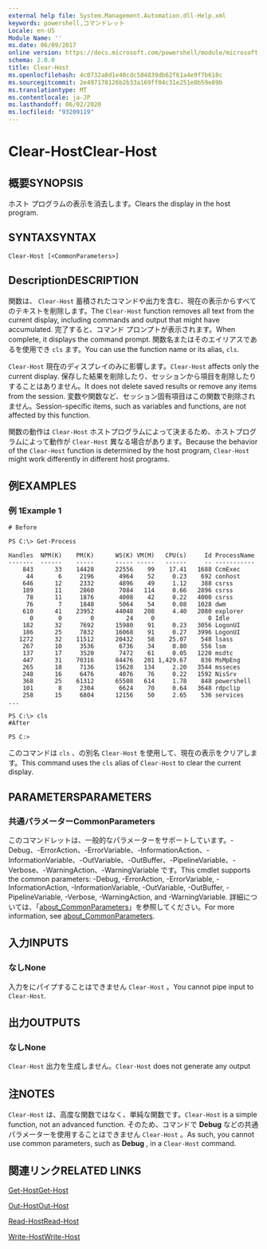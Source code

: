 ```yaml
---
external help file: System.Management.Automation.dll-Help.xml
keywords: powershell,コマンドレット
Locale: en-US
Module Name: ''
ms.date: 06/09/2017
online version: https://docs.microsoft.com/powershell/module/microsoft.powershell.core/clear-host?view=powershell-6&WT.mc_id=ps-gethelp
schema: 2.0.0
title: Clear-Host
ms.openlocfilehash: 4c0732a8d1e40cdc584839db62f61a4e9f7b618c
ms.sourcegitcommit: 2e497178126b2b33a169ff04c31e251e0b59e89b
ms.translationtype: MT
ms.contentlocale: ja-JP
ms.lasthandoff: 06/02/2020
ms.locfileid: "93209119"
---
```

# <span data-ttu-id="46016-103">Clear-Host</span><span class="sxs-lookup"><span data-stu-id="46016-103">Clear-Host</span></span>

## <span data-ttu-id="46016-104">概要</span><span class="sxs-lookup"><span data-stu-id="46016-104">SYNOPSIS</span></span>

<span data-ttu-id="46016-105">ホスト プログラムの表示を消去します。</span><span class="sxs-lookup"><span data-stu-id="46016-105">Clears the display in the host program.</span></span>

## <span data-ttu-id="46016-106">SYNTAX</span><span class="sxs-lookup"><span data-stu-id="46016-106">SYNTAX</span></span>

```
Clear-Host [<CommonParameters>]
```

## <span data-ttu-id="46016-107">Description</span><span class="sxs-lookup"><span data-stu-id="46016-107">DESCRIPTION</span></span>

<span data-ttu-id="46016-108">関数は、 `Clear-Host` 蓄積されたコマンドや出力を含む、現在の表示からすべてのテキストを削除します。</span><span class="sxs-lookup"><span data-stu-id="46016-108">The `Clear-Host` function removes all text from the current display, including commands and output that might have accumulated.</span></span> <span data-ttu-id="46016-109">完了すると、コマンド プロンプトが表示されます。</span><span class="sxs-lookup"><span data-stu-id="46016-109">When complete, it displays the command prompt.</span></span> <span data-ttu-id="46016-110">関数名またはそのエイリアスであるを使用でき `cls` ます。</span><span class="sxs-lookup"><span data-stu-id="46016-110">You can use the function name or its alias, `cls`.</span></span>

<span data-ttu-id="46016-111">`Clear-Host` 現在のディスプレイのみに影響します。</span><span class="sxs-lookup"><span data-stu-id="46016-111">`Clear-Host` affects only the current display.</span></span> <span data-ttu-id="46016-112">保存した結果を削除したり、セッションから項目を削除したりすることはありません。</span><span class="sxs-lookup"><span data-stu-id="46016-112">It does not delete saved results or remove any items from the session.</span></span> <span data-ttu-id="46016-113">変数や関数など、セッション固有項目はこの関数で削除されません。</span><span class="sxs-lookup"><span data-stu-id="46016-113">Session-specific items, such as variables and functions, are not affected by this function.</span></span>

<span data-ttu-id="46016-114">関数の動作は `Clear-Host` ホストプログラムによって決まるため、ホストプログラムによって動作が `Clear-Host` 異なる場合があります。</span><span class="sxs-lookup"><span data-stu-id="46016-114">Because the behavior of the `Clear-Host` function is determined by the host program, `Clear-Host` might work differently in different host programs.</span></span>

## <span data-ttu-id="46016-115">例</span><span class="sxs-lookup"><span data-stu-id="46016-115">EXAMPLES</span></span>

### <span data-ttu-id="46016-116">例 1</span><span class="sxs-lookup"><span data-stu-id="46016-116">Example 1</span></span>

```
# Before

PS C:\> Get-Process

Handles  NPM(K)    PM(K)      WS(K) VM(M)   CPU(s)     Id ProcessName
-------  ------    -----      ----- -----   ------     -- -----------
    843      33    14428      22556    99    17.41   1688 CcmExec
     44       6     2196       4964    52     0.23    692 conhost
    646      12     2332       4896    49     1.12    388 csrss
    189      11     2860       7084   114     0.66   2896 csrss
     78      11     1876       4008    42     0.22   4000 csrss
     76       7     1848       5064    54     0.08   1028 dwm
    610      41    23952      44048   208     4.40   2080 explorer
      0       0        0         24     0               0 Idle
    182      32     7692      15980    91     0.23   3056 LogonUI
    186      25     7832      16068    91     0.27   3996 LogonUI
   1272      32    11512      20432    58    25.07    548 lsass
    267      10     3536       6736    34     0.80    556 lsm
    137      17     3520       7472    61     0.05   1220 msdtc
    447      31    70316      84476   201 1,429.67    836 MsMpEng
    265      18     7136      15628   134     2.20   3544 msseces
    248      16     6476       4076    76     0.22   1592 NisSrv
    368      25    61312      65508   614     1.78    848 powershell
    101       8     2304       6624    70     0.64   3648 rdpclip
    258      15     6804      12156    50     2.65    536 services
...

PS C:\> cls
#After

PS C:>
```

<span data-ttu-id="46016-117">このコマンドは `cls` 、の別名 `Clear-Host` を使用して、現在の表示をクリアします。</span><span class="sxs-lookup"><span data-stu-id="46016-117">This command uses the `cls` alias of `Clear-Host` to clear the current display.</span></span>

## <span data-ttu-id="46016-118">PARAMETERS</span><span class="sxs-lookup"><span data-stu-id="46016-118">PARAMETERS</span></span>

### <span data-ttu-id="46016-119">共通パラメーター</span><span class="sxs-lookup"><span data-stu-id="46016-119">CommonParameters</span></span>
<span data-ttu-id="46016-120">このコマンドレットは、一般的なパラメーターをサポートしています。-Debug、-ErrorAction、-ErrorVariable、-InformationAction、-InformationVariable、-OutVariable、-OutBuffer、-PipelineVariable、-Verbose、-WarningAction、-WarningVariable です。</span><span class="sxs-lookup"><span data-stu-id="46016-120">This cmdlet supports the common parameters: -Debug, -ErrorAction, -ErrorVariable, -InformationAction, -InformationVariable, -OutVariable, -OutBuffer, -PipelineVariable, -Verbose, -WarningAction, and -WarningVariable.</span></span> <span data-ttu-id="46016-121">詳細については、「[about_CommonParameters](https://go.microsoft.com/fwlink/?LinkID=113216)」を参照してください。</span><span class="sxs-lookup"><span data-stu-id="46016-121">For more information, see [about_CommonParameters](https://go.microsoft.com/fwlink/?LinkID=113216).</span></span>

## <span data-ttu-id="46016-122">入力</span><span class="sxs-lookup"><span data-stu-id="46016-122">INPUTS</span></span>

### <span data-ttu-id="46016-123">なし</span><span class="sxs-lookup"><span data-stu-id="46016-123">None</span></span>

<span data-ttu-id="46016-124">入力をにパイプすることはできません `Clear-Host` 。</span><span class="sxs-lookup"><span data-stu-id="46016-124">You cannot pipe input to `Clear-Host`.</span></span>

## <span data-ttu-id="46016-125">出力</span><span class="sxs-lookup"><span data-stu-id="46016-125">OUTPUTS</span></span>

### <span data-ttu-id="46016-126">なし</span><span class="sxs-lookup"><span data-stu-id="46016-126">None</span></span>

<span data-ttu-id="46016-127">`Clear-Host` 出力を生成しません。</span><span class="sxs-lookup"><span data-stu-id="46016-127">`Clear-Host` does not generate any output</span></span>

## <span data-ttu-id="46016-128">注</span><span class="sxs-lookup"><span data-stu-id="46016-128">NOTES</span></span>

<span data-ttu-id="46016-129">`Clear-Host` は、高度な関数ではなく、単純な関数です。</span><span class="sxs-lookup"><span data-stu-id="46016-129">`Clear-Host` is a simple function, not an advanced function.</span></span> <span data-ttu-id="46016-130">そのため、コマンドで **Debug** などの共通パラメーターを使用することはできません `Clear-Host` 。</span><span class="sxs-lookup"><span data-stu-id="46016-130">As such, you cannot use common parameters, such as **Debug** , in a `Clear-Host` command.</span></span>

## <span data-ttu-id="46016-131">関連リンク</span><span class="sxs-lookup"><span data-stu-id="46016-131">RELATED LINKS</span></span>

[<span data-ttu-id="46016-132">Get-Host</span><span class="sxs-lookup"><span data-stu-id="46016-132">Get-Host</span></span>](../Microsoft.PowerShell.Utility/Get-Host.md)

[<span data-ttu-id="46016-133">Out-Host</span><span class="sxs-lookup"><span data-stu-id="46016-133">Out-Host</span></span>](Out-Host.md)

[<span data-ttu-id="46016-134">Read-Host</span><span class="sxs-lookup"><span data-stu-id="46016-134">Read-Host</span></span>](../Microsoft.PowerShell.Utility/Read-Host.md)

[<span data-ttu-id="46016-135">Write-Host</span><span class="sxs-lookup"><span data-stu-id="46016-135">Write-Host</span></span>](../Microsoft.PowerShell.Utility/Write-Host.md)
